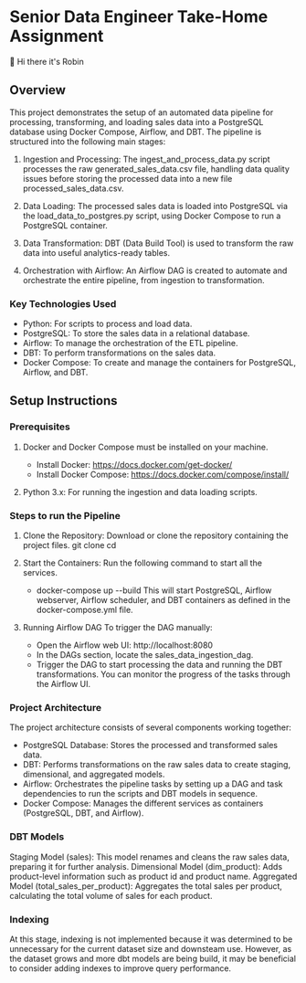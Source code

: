 # Senior Data Engineer Take-Home Assignment

👋 Hi there it's Robin

## Overview
This project demonstrates the setup of an automated data pipeline for processing, transforming, and loading sales data into a PostgreSQL database using Docker Compose, Airflow, and DBT. The pipeline is structured into the following main stages:

1. Ingestion and Processing: The ingest_and_process_data.py script processes the raw generated_sales_data.csv file, handling data quality issues before storing the processed data into a new file processed_sales_data.csv.

2. Data Loading: The processed sales data is loaded into PostgreSQL via the load_data_to_postgres.py script, using Docker Compose to run a PostgreSQL container.

3. Data Transformation: DBT (Data Build Tool) is used to transform the raw data into useful analytics-ready tables.

4. Orchestration with Airflow: An Airflow DAG is created to automate and orchestrate the entire pipeline, from ingestion to transformation.

### Key Technologies Used
- Python: For scripts to process and load data.
- PostgreSQL: To store the sales data in a relational database.
- Airflow: To manage the orchestration of the ETL pipeline.
- DBT: To perform transformations on the sales data.
- Docker Compose: To create and manage the containers for PostgreSQL, Airflow, and DBT.

## Setup Instructions
### Prerequisites

1. Docker and Docker Compose must be installed on your machine.
    - Install Docker: https://docs.docker.com/get-docker/
    - Install Docker Compose: https://docs.docker.com/compose/install/

2. Python 3.x: For running the ingestion and data loading scripts.

### Steps to run the Pipeline

1. Clone the Repository: Download or clone the repository containing the project files.
    git clone <your-repository-url>
    cd <your-repository-name>

2. Start the Containers: Run the following command to start all the services.
    - docker-compose up --build
    This will start PostgreSQL, Airflow webserver, Airflow scheduler, and DBT containers as defined in the docker-compose.yml file.

3. Running Airflow DAG
    To trigger the DAG manually:
    - Open the Airflow web UI: http://localhost:8080
    - In the DAGs section, locate the sales_data_ingestion_dag.
    - Trigger the DAG to start processing the data and running the DBT transformations.
    You can monitor the progress of the tasks through the Airflow UI.


### Project Architecture
The project architecture consists of several components working together:

- PostgreSQL Database: Stores the processed and transformed sales data.
- DBT: Performs transformations on the raw sales data to create staging, dimensional, and aggregated models.
- Airflow: Orchestrates the pipeline tasks by setting up a DAG and task dependencies to run the scripts and DBT models in sequence.
- Docker Compose: Manages the different services as containers (PostgreSQL, DBT, and Airflow).

### DBT Models
Staging Model (sales): This model renames and cleans the raw sales data, preparing it for further analysis.
Dimensional Model (dim_product): Adds product-level information such as product id and product name.
Aggregated Model (total_sales_per_product): Aggregates the total sales per product, calculating the total volume of sales for each product.

### Indexing
At this stage, indexing is not implemented because it was determined to be unnecessary for the current dataset size and downsteam use. However, as the dataset grows and more dbt models are being build, it may be beneficial to consider adding indexes to improve query performance.